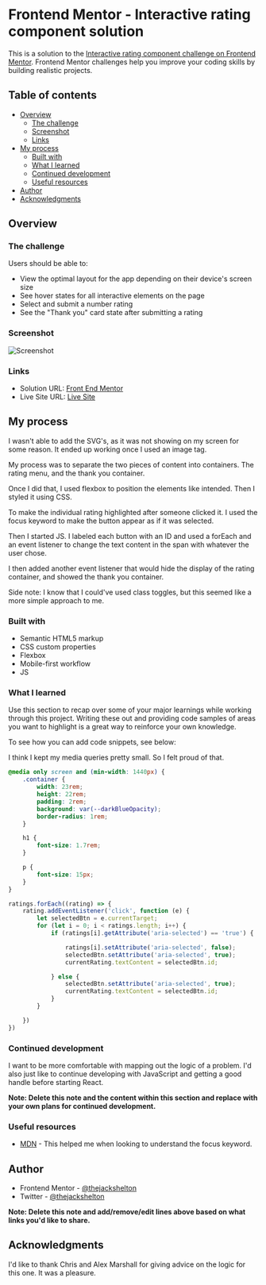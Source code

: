 # Frontend Mentor - Interactive rating component solution

This is a solution to the [Interactive rating component challenge on Frontend Mentor](https://www.frontendmentor.io/challenges/interactive-rating-component-koxpeBUmI). Frontend Mentor challenges help you improve your coding skills by building realistic projects. 

## Table of contents

- [Overview](#overview)
  - [The challenge](#the-challenge)
  - [Screenshot](#screenshot)
  - [Links](#links)
- [My process](#my-process)
  - [Built with](#built-with)
  - [What I learned](#what-i-learned)
  - [Continued development](#continued-development)
  - [Useful resources](#useful-resources)
- [Author](#author)
- [Acknowledgments](#acknowledgments)

## Overview

### The challenge

Users should be able to:

- View the optimal layout for the app depending on their device's screen size
- See hover states for all interactive elements on the page
- Select and submit a number rating
- See the "Thank you" card state after submitting a rating

### Screenshot

![Screenshot](https://imgur.com/lg3Y76K")

### Links

- Solution URL: [Front End Mentor](https://your-solution-url.com)
- Live Site URL: [Live Site](https://thejackshelton.github.io/interactive-rating-component/)

## My process

I wasn't able to add the SVG's, as it was not showing on my screen for some reason. It ended up working once I used an image tag.

My process was to separate the two pieces of content into containers. The rating menu, and the thank you container. 

Once I did that, I used flexbox to position the elements like intended. Then I styled it using CSS.

To make the individual rating highlighted after someone clicked it. I used the focus keyword to make the button appear as if it was selected.

Then I started JS. I labeled each button with an ID and used a forEach and an event listener to change the text content in the span with whatever the user chose.

I then added another event listener that would hide the display of the rating container, and showed the thank you container.

Side note: I know that I could've used class toggles, but this seemed like a more simple approach to me.

### Built with

- Semantic HTML5 markup
- CSS custom properties
- Flexbox
- Mobile-first workflow
- JS

### What I learned

Use this section to recap over some of your major learnings while working through this project. Writing these out and providing code samples of areas you want to highlight is a great way to reinforce your own knowledge.

To see how you can add code snippets, see below:

I think I kept my media queries pretty small. So I felt proud of that.
```css
@media only screen and (min-width: 1440px) {
    .container {
        width: 23rem;
        height: 22rem;
        padding: 2rem;
        background: var(--darkBlueOpacity);
        border-radius: 1rem;
    }

    h1 {
        font-size: 1.7rem;
    }

    p {
        font-size: 15px;
    }
}

```
```js
ratings.forEach((rating) => {
    rating.addEventListener('click', function (e) {
        let selectedBtn = e.currentTarget;
        for (let i = 0; i < ratings.length; i++) {
            if (ratings[i].getAttribute('aria-selected') == 'true') {

                ratings[i].setAttribute('aria-selected', false);
                selectedBtn.setAttribute('aria-selected', true);
                currentRating.textContent = selectedBtn.id;

            } else {
                selectedBtn.setAttribute('aria-selected', true);
                currentRating.textContent = selectedBtn.id;
            }
        }

    })
})
```

### Continued development

I want to be more comfortable with mapping out the logic of a problem. I'd also just like to continue developing with JavaScript and getting a good handle before starting React. 

**Note: Delete this note and the content within this section and replace with your own plans for continued development.**

### Useful resources

- [MDN](https://developer.mozilla.org/en-US/) - This helped me when looking to understand the focus keyword.

## Author

- Frontend Mentor - [@thejackshelton](https://www.frontendmentor.io/profile/thejackshelton)
- Twitter - [@thejackshelton](https://www.twitter.com/thejackshelton)

**Note: Delete this note and add/remove/edit lines above based on what links you'd like to share.**

## Acknowledgments

I'd like to thank Chris and Alex Marshall for giving advice on the logic for this one. It was a pleasure.

